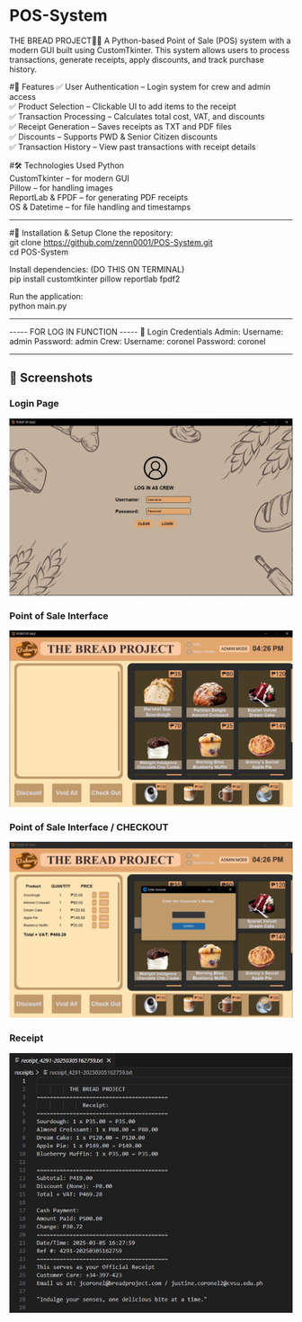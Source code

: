 # POS-System

THE BREAD PROJECT🍞🛒
A Python-based Point of Sale (POS) system with a modern GUI built using CustomTkinter. This system allows users to process transactions, generate receipts, apply discounts, and track purchase history.

#📌 Features
✅ User Authentication – Login system for crew and admin access <br>
✅ Product Selection – Clickable UI to add items to the receipt <br>
✅ Transaction Processing – Calculates total cost, VAT, and discounts <br>
✅ Receipt Generation – Saves receipts as TXT and PDF files <br>
✅ Discounts – Supports PWD & Senior Citizen discounts <br>
✅ Transaction History – View past transactions with receipt details <br>

#🛠️ Technologies Used
Python <br>
CustomTkinter – for modern GUI <br>
Pillow – for handling images <br>
ReportLab & FPDF – for generating PDF receipts <br> 
OS & Datetime – for file handling and timestamps

---------------------------------------------------------------------------------------------------------------------------------------------------
#🚀 Installation & Setup
Clone the repository: <br>
git clone https://github.com/zenn0001/POS-System.git <br>
cd POS-System

Install dependencies: (DO THIS ON TERMINAL) <br>
pip install customtkinter pillow reportlab fpdf2

Run the application: <br>
python main.py

----------------------------------------------------------------------------------------------------------------------------------------------------

----- FOR LOG IN FUNCTION -----
🔑 Login Credentials
Admin:
Username: admin
Password: admin
Crew:
Username: coronel
Password: coronel


-----------------------------------------------------------------------------------------------------------------------------------------------------
## 📸 Screenshots

### Login Page
![Login Page](SCREENSHOT-EXAMPLE/LOG-IN%20INTERFACE.jpg)

### Point of Sale Interface
![POS Interface](SCREENSHOT-EXAMPLE/MAIN-MENU-INTERFACE.jpg)

### Point of Sale Interface / CHECKOUT 
![POS Interface](SCREENSHOT-EXAMPLE/CHECK-OUT-CSTMRS-MONEY%20INTERFACE.jpg)

### Receipt
![Receipt](SCREENSHOT-EXAMPLE/RECEIPT-TXT-FILE.jpg)



